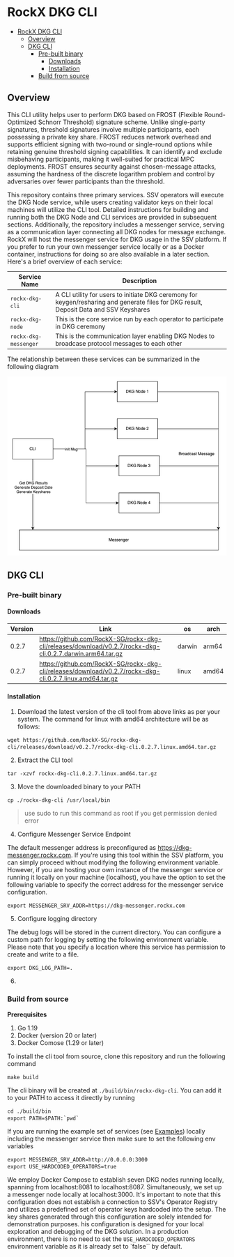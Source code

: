 # RockX DKG CLI

- [RockX DKG CLI](#rockx-dkg-cli)
  - [Overview](#overview)
  - [DKG CLI](#dkg-cli)
    - [Pre-built binary](#pre-built-binary)
      - [Downloads](#downloads)
      - [Installation](#installation)
    - [Build from source](#build-from-source)

## Overview

This CLI utility helps user to perform DKG based on FROST (Flexible Round-Optimized Schnorr Threshold) signature scheme. Unlike single-party signatures, threshold signatures involve multiple participants, each possessing a private key share. FROST reduces network overhead and supports efficient signing with two-round or single-round options while retaining genuine threshold signing capabilities. It can identify and exclude misbehaving participants, making it well-suited for practical MPC deployments. FROST ensures security against chosen-message attacks, assuming the hardness of the discrete logarithm problem and control by adversaries over fewer participants than the threshold.

This repository contains three primary services. SSV operators will execute the DKG Node service, while users creating validator keys on their local machines will utilize the CLI tool. Detailed instructions for building and running both the DKG Node and CLI services are provided in subsequent sections. Additionally, the repository includes a messenger service, serving as a communication layer connecting all DKG nodes for message exchange. RockX will host the messenger service for DKG usage in the SSV platform. If you prefer to run your own messenger service locally or as a Docker container, instructions for doing so are also available in a later section. Here's a brief overview of each service:

| Service Name | Description | 
| ------------ | ----------- |
| `rockx-dkg-cli`| A CLI utility for users to initiate DKG ceremony for keygen/resharing and generate files for DKG result, Deposit Data and SSV Keyshares |
| `rockx-dkg-node`| This is the core service run by each operator to participate in DKG ceremony |
| `rockx-dkg-messenger`| This is the communication layer enabling DKG Nodes to broadcase protocol messages to each other|

The relationship between these services can be summarized in the following diagram

![](/services_relationship.png)

## DKG CLI

### Pre-built binary

#### Downloads
|Version|Link| os|arch|
|-------|----|---|----|
|0.2.7| https://github.com/RockX-SG/rockx-dkg-cli/releases/download/v0.2.7/rockx-dkg-cli.0.2.7.darwin.arm64.tar.gz | darwin| arm64|
|0.2.7| https://github.com/RockX-SG/rockx-dkg-cli/releases/download/v0.2.7/rockx-dkg-cli.0.2.7.linux.amd64.tar.gz | linux| amd64|

#### Installation
1. Download the latest version of the cli tool from above links as per your system. The command for linux with amd64 architecture will be as follows:

```
wget https://github.com/RockX-SG/rockx-dkg-cli/releases/download/v0.2.7/rockx-dkg-cli.0.2.7.linux.amd64.tar.gz
```
2. Extract the CLI tool

```
tar -xzvf rockx-dkg-cli.0.2.7.linux.amd64.tar.gz
```
3. Move the downloaded binary to your PATH

```
cp ./rockx-dkg-cli /usr/local/bin
```
> use sudo to run this command as root if you get permission denied error

4. Configure Messenger Service Endpoint

The default messenger address is preconfigured as https://dkg-messenger.rockx.com. If you're using this tool within the SSV platform, you can simply proceed without modifying the following environment variable. However, if you are hosting your own instance of the messenger service or running it locally on your machine (localhost), you have the option to set the following variable to specify the correct address for the messenger service configuration.
```
export MESSENGER_SRV_ADDR=https://dkg-messenger.rockx.com
```

5. Configure logging directory

The debug logs will be stored in the current directory. You can configure a custom path for logging by setting the following environment variable. Please note that you specify a location where this service has permission to create and write to a file.

```
export DKG_LOG_PATH=.
```
6. 

### Build from source

**Prerequisites**
1. Go 1.19
2. Docker (version 20 or later)
3. Docker Comose (1.29 or later)

To install the cli tool from source, clone this repository and run the following command

```
make build
```

The cli binary will be created at `./build/bin/rockx-dkg-cli`. You can add it to your PATH to access it directly by running

```
cd ./build/bin
export PATH=$PATH:`pwd`
```
If you are running the example set of services (see [Examples](#example)) locally including the messenger service then make sure to set the following env variables

```
export MESSENGER_SRV_ADDR=http://0.0.0.0:3000
export USE_HARDCODED_OPERATORS=true
```

We employ Docker Compose to establish seven DKG nodes running locally, spanning from localhost:8081 to localhost:8087. Simultaneously, we set up a messenger node locally at localhost:3000. It's important to note that this configuration does not establish a connection to SSV's Operator Registry and utilizes a predefined set of operator keys hardcoded into the setup. The key shares generated through this configuration are solely intended for demonstration purposes. his configuration is designed for your local exploration and debugging of the DKG solution. In a production environment, there is no need to set the `USE_HARDCODED_OPERATORS`  environment variable as it is already set to `false`` by default.